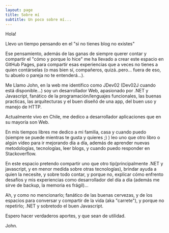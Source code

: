 ```yaml
---
layout: page
title: Sobre mí
subtitle: Un poco sobre mí...
---
```


Hola!


Llevo un tiempo pensando en el "si no tienes blog no existes"

Ese pensamiento, además de las ganas de siempre querer contar y compartir el "cómo y porque lo hice" me ha llevado a crear este espacio en GitHub Pages, para compartir esas experiencias que a veces no tienes a quien contárselas (o mas bien sí, compañeros, quizá..pero... fuera de eso, tu abuelo o pareja no te entenderá...).

Me Llamo John, en la web me identifico como JDev02 (Dev02J cuando está disponible...) soy un desarrollador Web, apasionado por .NET y Javascript, fanático de la programación/lenguajes funcionales, las buenas practicas, las arquitecturas y el buen diseñó de una app, del buen uso y manejo de HTTP.

Actualmente vivo en Chile, me dedico a desarrollador aplicaciones que en su mayoría son Web.

En mis tiempos libres me dedico a mi familia, casa y cuando puedo (siempre se puede mientras te gusta y quieres ;) ) leo uno que otro libro o algún vídeo para ir mejorando día a día, además de aprender nuevas metodologías, tecnologías, leer blogs, y cuando puedo responder en Stackoverflow.

En este espacio pretendo compartir uno que otro tip(principalmente .NET y javascript, y en menor medida sobre otras tecnologías), brindar ayuda a quien la necesite, y sobre todo contar, y porque no, explicar cómo enfrento desafíos y mis experiencias como desarrollador del día a día (además me sirve de backup, la memoria es frágil)...


Ah, y como no mencionarlo; fanático de las buenas cervezas, y de los espacios para conversar y compartir de la vida (aka "carrete"), y porque no repetirlo; .NET y sobretodo el buen Javascript.

Espero hacer verdaderos aportes, y que sean de utilidad.

John.